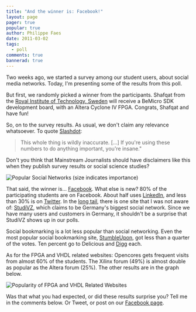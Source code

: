 ```yaml
---
title: "And the winner is: Facebook!"
layout: page 
pager: true
popular: true
author: Philippe Faes
date: 2011-03-02
tags: 
  - poll
comments: true
bannerad: true
---
```


Two weeks ago, we started a survey among our student users, about social media networks. Today, I'm presenting some of the results from this poll.

But first, we randomly picked a winner from the participants. Shafqat from the <a href="http://www.kth.se">Royal Institute of Technology, Sweden</a> will receive a BeMicro SDK development board, with an Altera Cyclone IV FPGA. Congrats, Shafqat and have fun!

So, on to the survey results. As usual, we don't claim any relevance whatsoever. To quote <a href="https://slashdot.org/pollBooth.pl">Slashdot</a>: 

> This whole thing is wildly inaccurate. \[...\] If you're using these numbers to do anything important, you're insane.</em>" 

Don't you think that Mainstream Journalists should have disclaimers like this when they publish survey results or social science studies?

![Popular Social Networks (size indicates importance)](/img/opinion/social_meda.png)

That said, the winner is... [Facebook](http://on.fb.me/sigasi). What else is new? 80% of the participating students are on Facebook. About half uses <a href="http://www.LinkedIn.com">LinkedIn</a>, and less than 30% is on <a href="https://twitter.com/sigasi">Twitter</a>. In the <a href="http://en.wikipedia.org/wiki/Long_Tail">long tail</a>, there is one site that I was not aware of: <a href="http://www.studivz.net/">StudiVZ</a>, which claims to be Germany's biggest social network. Since we have many users and customers in Germany, it shouldn't be a surprise that StudiVZ shows up in our polls. 

Social bookmarking is a lot less popular than social networking. Even the most popular social bookmarking site, <a href="http://www.StumbleUpon.com">StumbleUpon</a>, got less than a quarter of the votes. Ten percent go to Delicious and <a href="http://www.digg.com">Digg</a> each.

As for the FPGA and VHDL related websites: Opencores gets frequent visits from almost 60% of the students. The Xilinx forum (49%) is almost double as popular as the Altera forum (25%). The other results are in the graph below.

![Popularity of FPGA and VHDL Related Websites](/img/opinion/fpga-vhdl-websites-students.png)

Was that what you had expected, or did these results surprise you? Tell me in the comments below. Or Tweet, or post on our <a href="http://on.fb.me/sigasi">Facebook page</a>.

